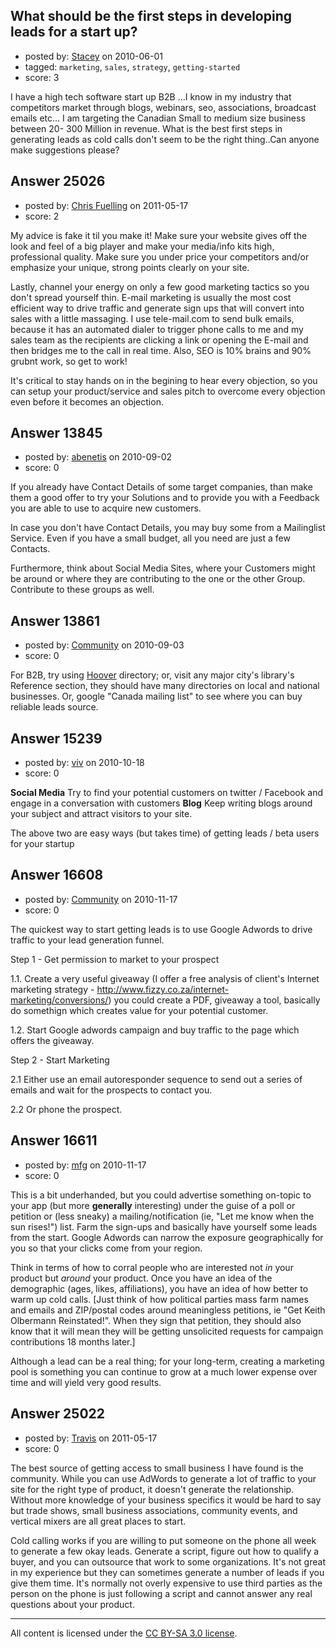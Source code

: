 ## What should be the first steps in developing leads for a start up?

- posted by: [Stacey](https://stackexchange.com/users/-1/9534-stacey) on 2010-06-01
- tagged: `marketing`, `sales`, `strategy`, `getting-started`
- score: 3

I have a high tech software start up B2B ...I know in my industry that competitors market through blogs, webinars, seo, associations, broadcast emails etc... I am targeting the Canadian Small to medium size business between 20- 300 Million in revenue. What is the best first steps in generating leads as cold calls don't seem to be the right thing..Can anyone make suggestions please?


## Answer 25026

- posted by: [Chris Fuelling](https://stackexchange.com/users/-1/10520-chris-fuelling) on 2011-05-17
- score: 2

My advice is fake it til you make it! Make sure your website gives off the look and feel of a big player and make your media/info kits high, professional quality. Make sure you under price your competitors and/or emphasize your unique, strong points clearly on your site. 

Lastly, channel your energy on only a few good marketing tactics so you don't spread yourself thin. E-mail marketing is usually the most cost efficient way to drive traffic and generate sign ups that will convert into sales with a little massaging. I use tele-mail.com to send bulk emails, because it has an automated dialer to trigger phone calls to me and my sales team as the recipients are clicking a link or opening the E-mail and then bridges me to the call in real time. Also, SEO is 10% brains and 90% grubnt work, so get to work!

It's critical to stay hands on in the begining to hear every objection, so you can setup your product/service and sales pitch to overcome every objection even before it becomes an objection. 


## Answer 13845

- posted by: [abenetis](https://stackexchange.com/users/-1/3397-abenetis) on 2010-09-02
- score: 0

If you already have Contact Details of some target companies, than make them a good offer to try your Solutions and to provide you with a Feedback you are able to use to acquire new customers.

In case you don't have Contact Details, you may buy some from a Mailinglist Service. Even if you have a small budget, all you need are just a few Contacts.

Furthermore, think about Social Media Sites, where your Customers might be around or where they are contributing to the one or the other Group. Contribute to these groups as well.


## Answer 13861

- posted by: [Community](https://stackexchange.com/users/-1/-1-community) on 2010-09-03
- score: 0

<p>For B2B, try using <a href="http://www.hoover.com" rel="nofollow">Hoover</a> directory; or, visit any major city's library's Reference section, they should have many directories on local and national businesses.  Or, google "Canada mailing list" to see where you can buy reliable leads source.</p>



## Answer 15239

- posted by: [viv](https://stackexchange.com/users/-1/2665-viv) on 2010-10-18
- score: 0

**Social Media** Try to find your potential customers on twitter / Facebook and engage in a conversation with customers 
**Blog** Keep writing blogs around your subject and attract visitors to your site.

The above two are easy ways (but takes time) of getting leads / beta users for your startup


## Answer 16608

- posted by: [Community](https://stackexchange.com/users/-1/-1-community) on 2010-11-17
- score: 0

The quickest way to start getting leads is to use Google Adwords to drive traffic to your lead generation funnel.

Step 1 - Get permission to market to your prospect

1.1. Create a very useful giveaway (I offer a free analysis of client's Internet marketing strategy - http://www.fizzy.co.za/internet-marketing/conversions/) you could create a PDF, giveaway a tool, basically do somethign which creates value for your potential customer.

1.2. Start Google adwords campaign and buy traffic to the page which offers the giveaway.

Step 2 - Start Marketing

2.1 Either use an email autoresponder sequence to send out a series of emails and wait for the prospects to contact you.

2.2 Or phone the prospect.



## Answer 16611

- posted by: [mfg](https://stackexchange.com/users/-1/4476-mfg) on 2010-11-17
- score: 0

This is a bit underhanded, but you could advertise something on-topic to your app (but more **generally** interesting) under the guise of a poll or petition or (less sneaky) a mailing/notification (ie, "Let me know when the sun rises!") list. Farm the sign-ups and basically have yourself some leads from the start. Google Adwords can narrow the exposure geographically for you so that your clicks come from your region.

Think in terms of how to corral people who are interested not *in* your product but *around* your product. Once you have an idea of the demographic (ages, likes, affiliations), you have an idea of how better to warm up cold calls. [Just think of how political parties mass farm names and emails and ZIP/postal codes around meaningless petitions, ie "Get Keith Olbermann Reinstated!". When they sign that petition, they should also know that it will mean they will be getting unsolicited requests for campaign contributions 18 months later.] 

Although a lead can be a real thing; for your long-term, creating a marketing pool is something you can continue to grow at a much lower expense over time and will yield very good results.


## Answer 25022

- posted by: [Travis](https://stackexchange.com/users/-1/10514-travis) on 2011-05-17
- score: 0

The best source of getting access to small business I have found is the community. While you can use AdWords to generate a lot of traffic to your site for the right type of product, it doesn't generate the relationship. Without more knowledge of your business specifics it would be hard to say but trade shows, small business associations, community events, and vertical mixers are all great places to start. 

Cold calling works if you are willing to put someone on the phone all week to generate a few okay leads. Generate a script, figure out how to qualify a buyer, and you can outsource that work to some organizations. It's not great in my experience but they can sometimes generate a number of leads if you give them time. It's normally not overly expensive to use third parties as the person on the phone is just following a script and cannot answer any real questions about your product. 



---

All content is licensed under the [CC BY-SA 3.0 license](https://creativecommons.org/licenses/by-sa/3.0/).
